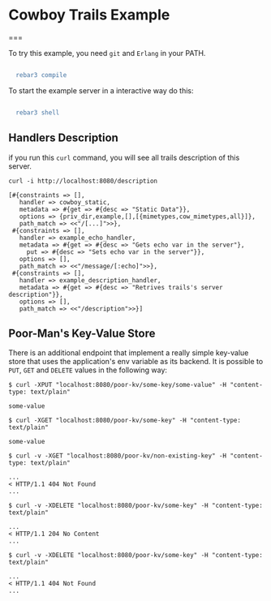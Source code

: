 # Cowboy Trails Example
===

To try this example, you need `git` and `Erlang` in your PATH.

```erlang

  rebar3 compile
```

To start the example server in a interactive way do this:
```erlang

  rebar3 shell
```

## Handlers Description

if you run this `curl` command, you will see all trails description of this server.

```
curl -i http://localhost:8080/description

[#{constraints => [],
   handler => cowboy_static,
   metadata => #{get => #{desc => "Static Data"}},
   options => {priv_dir,example,[],[{mimetypes,cow_mimetypes,all}]},
   path_match => <<"/[...]">>},
 #{constraints => [],
   handler => example_echo_handler,
   metadata => #{get => #{desc => "Gets echo var in the server"},
     put => #{desc => "Sets echo var in the server"}},
   options => [],
   path_match => <<"/message/[:echo]">>},
 #{constraints => [],
   handler => example_description_handler,
   metadata => #{get => #{desc => "Retrives trails's server description"}},
   options => [],
   path_match => <<"/description">>}]
```

## Poor-Man's Key-Value Store

There is an  additional endpoint that implement a really simple key-value store
that uses the application's env variable as its backend. It is possible to `PUT`,
`GET` and `DELETE` values in the following way:

```
$ curl -XPUT "localhost:8080/poor-kv/some-key/some-value" -H "content-type: text/plain"

some-value

$ curl -XGET "localhost:8080/poor-kv/some-key" -H "content-type: text/plain"

some-value

$ curl -v -XGET "localhost:8080/poor-kv/non-existing-key" -H "content-type: text/plain"

...
< HTTP/1.1 404 Not Found
...

$ curl -v -XDELETE "localhost:8080/poor-kv/some-key" -H "content-type: text/plain"

...
< HTTP/1.1 204 No Content
...

$ curl -v -XDELETE "localhost:8080/poor-kv/some-key" -H "content-type: text/plain"

...
< HTTP/1.1 404 Not Found
...
```
